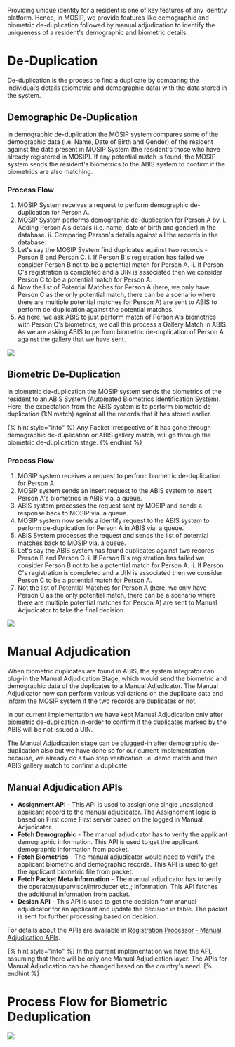 Providing unique identity for a resident is one of key features of any identity platform. Hence, in MOSIP, we provide features like demographic and biometric de-duplication followed by manual adjudication to identify the uniqueness of a resident's demographic and biometric details.

# De-Duplication
De-duplication is the process to find a duplicate by comparing the individual’s details (biometric and demographic data) with the data stored in the system. 

## Demographic De-Duplication
In demographic de-duplication the MOSIP system compares some of the demographic data (i.e. Name, Date of Birth and Gender) of the resident against the data present in MOSIP System (the resident's those who have already registered in MOSIP). If any potential match is found, the MOSIP system sends the resident's biometrics to the ABIS system to confirm if the biometrics are also matching.

### Process Flow
1. MOSIP System receives a request to perform demographic de-duplication for Person A.
2. MOSIP System performs demographic de-duplication for Person A by,
	i. Adding Person A's details (i.e. name, date of birth and gender) in the database.
	ii. Comparing Person's details against all the records in the database.
3. Let's say the MOSIP System find duplicates against two records - Person B and Person C.
	i. If Person B's registration has failed we consider Person B not to be a potential match for Person A.
	ii. If Person C's registration is completed and a UIN is associated then we consider Person C to be a potential match for Person A.
4. Now the list of Potential Matches for Person A (here, we only have Person C as the only potential match, there can be a scenario where there are multiple potential matches for Person A) are sent to ABIS to perform de-duplication against the potential matches.
5. As here, we ask ABIS to just perform match of Person A's biometrics with Person C's biometrics, we call this process a Gallery Match in ABIS. As we are asking ABIS to perform biometric de-duplication of Person A against the gallery that we have sent.

![](_images/biometrics/deduplication-deographic_deduplication.png)

## Biometric De-Duplication
In biometric de-duplication the MOSIP system sends the biometrics of the resident to an ABIS System (Automated Biometrics Identification System). Here, the expectation from the ABIS system is to perform biometric de-duplication (1:N match) against all the records that it has stored earlier. 

{% hint style="info" %}
Any Packet irrespective of it has gone through demographic de-duplication or ABIS gallery match, will go through the biometric de-duplication stage.
{% endhint %}

### Process Flow
1. MOSIP system receives a request to perform biometric de-duplication for Person A.
2. MOSIP system sends an insert request to the ABIS system to insert Person A's biometrics in ABIS via. a queue.
3. ABIS system processes the request sent by MOSIP and sends a response back to MOSIP via. a queue.
4. MOSIP system now sends a identify request to the ABIS system to perform de-duplication for Person A in ABIS via. a queue.
5. ABIS System processes the request and sends the list of potential matches back to MOSIP via. a queue.
6. Let's say the ABIS system has found duplicates against two records - Person B and Person C.
	i. If Person B's registration has failed we consider Person B not to be a potential match for Person A.
	ii. If Person C's registration is completed and a UIN is associated then we consider Person C to be a potential match for Person A.
7. Not the list of Potential Matches for Person A (here, we only have Person C as the only potential match, there can be a scenario where there are multiple potential matches for Person A) are sent to Manual Adjudicator to take the final decision.

![](_images/biometrics/deduplication-biometric_deduplication.png)

# Manual Adjudication
When biometric duplicates are found in ABIS, the system integrator can plug-in the Manual Adjudication Stage, which would send the biometric and demographic data of the duplicates to a Manual Adjudicator. The Manual Adjudicator now can perform various validations on the duplicate data and inform the MOSIP system if the two records are duplicates or not.

In our current implementation we have kept Manual Adjudication only after biometric de-duplication in-order to confirm if the duplicates marked by the ABIS will be not issued a UIN. 

The Manual Adjudication stage can be plugged-in after demographic de-duplication also but we have done so for our current implementation because, we already do a two step verification i.e. demo match and then ABIS gallery match to confirm a duplicate.

## Manual Adjudication APIs
* **Assignment API** - This API is used to assign one single unassigned applicant record to the manual adjudicator. The Assignement logic is based on First come First server based on the logged in Manual Adjudicator.
* **Fetch Demographic** - The manual adjudicator has to verify the applicant demographic information. This API is used to get the applicant demographic information from packet.
* **Fetch Biometrics** - The manual adjudicator would need to verify the applicant biometric and demographic records. This API is used to get the applicant biometric file from packet.
* **Fetch Packet Meta Information** - The manual adjudicator has to verify the operator/supervisor/introducer etc.; information. This API fetches the additional information from packet.
* **Desion API** - This API is used to get the decision from manual adjudicator for an applicant and update the decision in table. The packet is sent for further processing based on decision.

For details about the APIs are available in [Registration Processor - Manual Adjudication APIs](Registration-Processor-APIs.md#4-manual-verification-apis).

{% hint style="info" %}
In the current implementation we have the API, assuming that there will be only one Manual Adjudication layer. The APIs for Manual Adjudication can be changed based on the country's need.
{% endhint %}

# Process Flow for Biometric Deduplication

![](_images/biometrics/abis_middleware-process_flow.png)